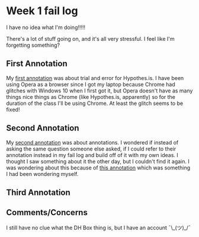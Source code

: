 # Week 1 fail log
I have no idea what I'm doing!!!!!

There's a lot of stuff going on, and it's all very stressful. I feel like I'm forgetting something? 

## First Annotation

My [first annotation](https://hyp.is/8NgdlHH6EemyKIMFaG_6Yw/workbook.craftingdigitalhistory.ca/introduction/crafting-digital-history/) was about trial and error for Hypothes.is. I have been using Opera as a browser since I got my laptop because Chrome had glitches with Windows 10 when I first got it, but Opera doesn't have as many things nice things as Chrome (like Hypothes.is, apparently) so for the duration of the class I'll be using Chrome. At least the glitch seems to be fixed! 

## Second Annotation

My [second annotation](https://hyp.is/IrCz1nToEemPohPRlHbBRQ/workbook.craftingdigitalhistory.ca/introduction/crafting-digital-history/) was about annotations. I wondered if instead of asking the same question someone else asked, if I could refer to their annotation instead in my fail log and build off of it with my own ideas. I thought I saw something about it the other day, but I couldn't find it again. I was wondering about this because of [this annotation](https://hyp.is/FhDMDnDuEemuymfhkFAccA/workbook.craftingdigitalhistory.ca/introduction/crafting-digital-history/) which was something I had been wondering myself. 

## Third Annotation

## Comments/Concerns
I still have no clue what the DH Box thing is, but I have an account ¯\\\_(ツ)_/¯
